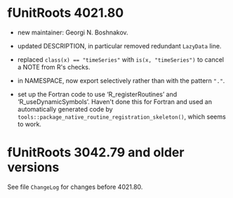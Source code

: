 # fUnitRoots 4021.80

- new maintainer: Georgi N. Boshnakov.

- updated DESCRIPTION, in particular removed redundant `LazyData` line.

- replaced `class(x) == "timeSeries"` with `is(x, "timeSeries")` to cancel a
  NOTE from R's checks.

- in NAMESPACE, now export selectively rather than with the pattern `"."`.

- set up the Fortran code to use ‘R_registerRoutines’ and ‘R_useDynamicSymbols’.
  Haven't done this for Fortran and used an automatically generated code by
  `tools::package_native_routine_registration_skeleton()`, which seems to work.
  

# fUnitRoots 3042.79 and older versions

  See file `ChangeLog` for changes before 4021.80.

